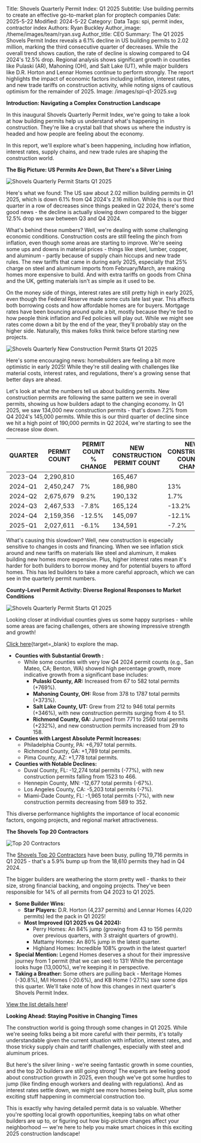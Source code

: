 Title: Shovels Quarterly Permit Index: Q1 2025
Subtitle: Use building permits to create an effective go-to-market plan for proptech companies
Date: 2025-5-22
Modified: 2024-5-22
Category: Data
Tags: spi, permit index, contractor index
Authors: Ryan Buckley
Author_image: /theme/images/team/ryan.svg
Author_title: CEO
Summary: The Q1 2025 Shovels Permit Index reveals a 6.1% decline in US building permits to 2.02 million, marking the third consecutive quarter of decreases. While the overall trend shows caution, the rate of decline is slowing compared to Q4 2024's 12.5% drop. Regional analysis shows significant growth in counties like Pulaski (AR), Mahoning (OH), and Salt Lake (UT), while major builders like D.R. Horton and Lennar Homes continue to perform strongly. The report highlights the impact of economic factors including inflation, interest rates, and new trade tariffs on construction activity, while noting signs of cautious optimism for the remainder of 2025.
Image: /images/spi-q1-2025.svg


**Introduction: Navigating a Complex Construction Landscape**

In this inaugural Shovels Quarterly Permit Index, we're going to take a look at how building permits help us understand what's happening in construction. They're like a crystal ball that shows us where the industry is headed and how people are feeling about the economy. 

In this report, we'll explore what's been happening, including how inflation, interest rates, supply chains, and new trade rules are shaping the construction world.

**The Big Picture: US Permits Are Down, But There's a Silver Lining**

![Shovels Quarterly Permit Starts Q1 2025]({static}/images/spi-permit-starts-q1-2025.png)

Here's what we found: The US saw about 2.02 million building permits in Q1 2025, which is down 6.1% from Q4 2024's 2.16 million. While this is our third quarter in a row of decreases since things peaked in Q2 2024, there's some good news - the decline is actually slowing down compared to the bigger 12.5% drop we saw between Q3 and Q4 2024.

What's behind these numbers? Well, we're dealing with some challenging economic conditions. Construction costs are still feeling the pinch from inflation, even though some areas are starting to improve. We're seeing some ups and downs in material prices - things like steel, lumber, copper, and aluminum - partly because of supply chain hiccups and new trade rules. The new tariffs that came in during early 2025, especially that 25% charge on steel and aluminum imports from February/March, are making homes more expensive to build. And with extra tariffs on goods from China and the UK, getting materials isn't as simple as it used to be.

On the money side of things, interest rates are still pretty high in early 2025, even though the Federal Reserve made some cuts late last year. This affects both borrowing costs and how affordable homes are for buyers. Mortgage rates have been bouncing around quite a bit, mostly because they're tied to how people think inflation and Fed policies will play out. While we might see rates come down a bit by the end of the year, they'll probably stay on the higher side. Naturally, this makes folks think twice before starting new projects.

![Shovels Quarterly New Construction Permit Starts Q1 2025]({static}/images/spi-nc-permit-starts-q1-2025.png)

Here's some encouraging news: homebuilders are feeling a bit more optimistic in early 2025! While they're still dealing with challenges like material costs, interest rates, and regulations, there's a growing sense that better days are ahead.

Let's look at what the numbers tell us about building permits. New construction permits are following the same pattern we see in overall permits, showing us how builders adapt to the changing economy. In Q1 2025, we saw 134,000 new construction permits - that's down 7.2% from Q4 2024's 145,000 permits. While this is our third quarter of decline since we hit a high point of 190,000 permits in Q2 2024, we're starting to see the decrease slow down.

| QUARTER | PERMIT COUNT | PERMIT COUNT % CHANGE | NEW CONSTRUCTION PERMIT COUNT | NEW CONSTRUCTION COUNT % CHANGE |
| --- | --- | --- | --- | --- |
| 2023-Q4 | 2,290,810 |  | 165,467 |  |
| 2024-Q1 | 2,450,247 | 7% | 186,980 | 13% |
| 2024-Q2 | 2,675,679 | 9.2% | 190,132 | 1.7% |
| 2024-Q3 | 2,467,533 | -7.8% | 165,124 | -13.2% |
| 2024-Q4 | 2,159,356 | -12.5% | 145,097 | -12.1% |
| 2025-Q1 | 2,027,611 | -6.1% | 134,591 | -7.2% |

What's causing this slowdown? Well, new construction is especially sensitive to changes in costs and financing. When we see inflation stick around and new tariffs on materials like steel and aluminum, it makes building new homes more expensive. Plus, higher interest rates mean it's harder for both builders to borrow money and for potential buyers to afford homes. This has led builders to take a more careful approach, which we can see in the quarterly permit numbers.

**County-Level Permit Activity: Diverse Regional Responses to Market Conditions**

![Shovels Quarterly Permit Starts Q1 2025]({static}/images/spi-county-map-q1-2025.png)

Looking closer at individual counties gives us some happy surprises - while some areas are facing challenges, others are showing impressive strength and growth!

[Click here](https://felt.com/map/SPI-Q4-to-Q1-Permit-Start-Change-by-County-1k2Zb9AszSUq6M6pN29B4n3B?loc=37.49,-104.18,5.09z&share=1){target=_blank} to explore the map.

- **Counties with Substantial Growth :**
    - While some counties with very low Q4 2024 permit counts (e.g., San Mateo, CA; Benton, WA) showed high percentage growth, more indicative growth from a significant base includes:
        - **Pulaski County, AR:** Increased from 67 to 582 total permits (+769%).
        - **Mahoning County, OH:** Rose from 378 to 1787 total permits (+373%).
        - **Salt Lake County, UT:** Grew from 212 to 946 total permits (+346%), with new construction permits surging from 4 to 51.
        - **Richmond County, GA:** Jumped from 771 to 2560 total permits (+232%), and new construction permits increased from 29 to 158.
- **Counties with Largest Absolute Permit Increases:**
    - Philadelphia County, PA: +6,797 total permits.
    - Richmond County, GA: +1,789 total permits.
    - Pima County, AZ: +1,778 total permits.
- **Counties with Notable Declines:**
    - Duval County, FL: -12,274 total permits (-77%), with new construction permits falling from 1523 to 466.
    - Hennepin County, MN: -12,677 total permits (-67%).
    - Los Angeles County, CA: -5,203 total permits (-7%).
    - Miami-Dade County, FL: -1,965 total permits (-7%), with new construction permits decreasing from 589 to 352.

This diverse performance highlights the importance of local economic factors, ongoing projects, and regional market attractiveness.

**The Shovels Top 20 Contractors**

![Top 20 Contractors]({static}/images/top-20-contractors.jpg)

The [Shovels Top 20 Contractors](https://shovels.metabaseapp.com/public/question/4301c1bb-dfcf-4784-a7c9-638de85c4f34) have been busy, pulling 19,716 permits in Q1 2025 - that's a 5.9% bump up from the 18,610 permits they had in Q4 2024.

The bigger builders are weathering the storm pretty well - thanks to their size, strong financial backing, and ongoing projects. They've been responsible for 14% of all permits from Q4 2023 to Q1 2025.

- **Some Builder Wins:**
    - **Star Players:** D.R. Horton (4,237 permits) and Lennar Homes (4,020 permits) led the pack in Q1 2025!
    - **Most Improved (Q1 2025 vs Q4 2024):**
        - Perry Homes: An 84% jump (growing from 43 to 156 permits over previous quarters, with 3 straight quarters of growth).
        - Mattamy Homes: An 80% jump in the latest quarter.
        - Highland Homes: Incredible 108% growth in the latest quarter!
- **Special Mention:** Legend Homes deserves a shout for their impressive journey from 1 permit (that we can see) to 131! While the percentage looks huge (13,000%), we're keeping it in perspective.
- **Taking a Breather:** Some others are pulling back - Meritage Homes (-30.8%), M/I Homes (-20.6%), and KB Home (-27.1%) saw some dips this quarter. We'll take note of how this changes in next quarter's Shovels Permit Index.

[View the list details here](https://shovels.metabaseapp.com/public/question/4301c1bb-dfcf-4784-a7c9-638de85c4f34)!

**Looking Ahead: Staying Positive in Changing Times**

The construction world is going through some changes in Q1 2025. While we're seeing folks being a bit more careful with their permits, it's totally understandable given the current situation with inflation, interest rates, and those tricky supply chain and tariff challenges, especially with steel and aluminum prices.

But here's the silver lining - we're seeing fantastic growth in some counties, and the top 20 builders are still going strong! The experts are feeling good about construction growth in 2025, even though we've got some hurdles to jump (like finding enough workers and dealing with regulations). And as interest rates settle down, we might see more homes being built, plus some exciting stuff happening in commercial construction too. 

This is exactly why having detailed permit data is so valuable. Whether you're spotting local growth opportunities, keeping tabs on what other builders are up to, or figuring out how big-picture changes affect your neighborhood — we're here to help you make smart choices in this exciting 2025 construction landscape!